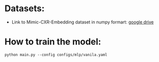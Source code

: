 # Datasets:
- Link to Mimic-CXR-Embedding dataset in numpy formart: [google drive](https://drive.google.com/file/d/1q-dLbuhitcwJsrLKR09OSW6WOzIv4soi/view?usp=drive_link)

# How to train the model:

```
python main.py --config configs/mlp/vanila.yaml
```